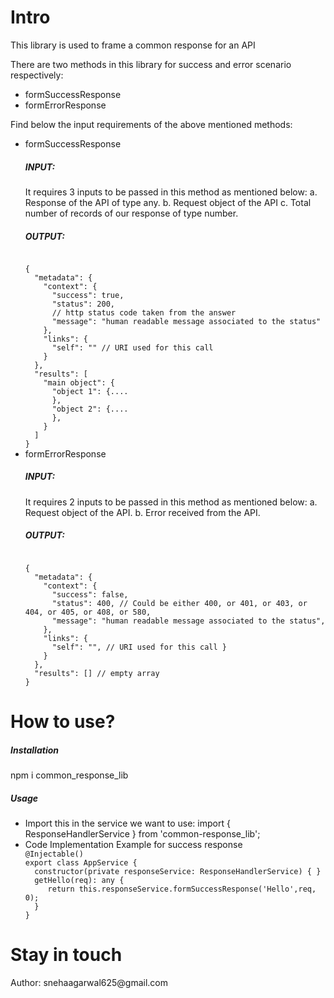 <h1>Intro</h1>
<p>This library is used to frame a common response for an API</p>
<p>There are two methods in this library for success and error scenario respectively:</p>
<ul>
<li>formSuccessResponse</li>
<li>formErrorResponse</li>
</ul>
<p>Find below the input requirements of the above mentioned methods:</p>
<ul>
<li>formSuccessResponse
<div><h5>INPUT:</h5>
It requires 3 inputs to be passed in this method as mentioned below:
a. Response of the API of type any.
b. Request object of the API
c. Total number of records of our response of type number.</div>
<div><h5>OUTPUT:</h5>
<code>
{
  "metadata": {
    "context": {
      "success": true,
      "status": 200,
      // http status code taken from the answer 
      "message": "human readable message associated to the status"
    },
    "links": {
      "self": "" // URI used for this call
    }
  },
  "results": [
    "main object": {
      "object 1": {....
      },
      "object 2": {....
      },
    }
  ]
}
</code>
</div>
</li>
<li>formErrorResponse
<div><h5>INPUT:</h5>
It requires 2 inputs to be passed in this method as mentioned below:
a. Request object of the API.
b. Error received from the API.<div>
<div><h5>OUTPUT:</h5>
<code>
{
  "metadata": {
    "context": {
      "success": false,
      "status": 400, // Could be either 400, or 401, or 403, or 404, or 405, or 408, or 580,
      "message": "human readable message associated to the status",
    },
    "links": {
      "self": "", // URI used for this call }
    }
  },
  "results": [] // empty array
}
</code>
</div>
</li>
</ul>
<h1>How to use?</h1>
<h5>Installation</h5>
npm i common_response_lib
<h5>Usage</h5>
<ul>
<li>Import this in the service we want to use: 
import { ResponseHandlerService } from 'common-response_lib';</li>

<li>Code Implementation Example for success response
<div><code>@Injectable()
export class AppService {
  constructor(private responseService: ResponseHandlerService) { }
  getHello(req): any {
     return this.responseService.formSuccessResponse('Hello',req, 0);
  }
}
</code></div>
</li>
</ul>


<h1>Stay in touch</h1>
<p>Author: snehaagarwal625@gmail.com</p>